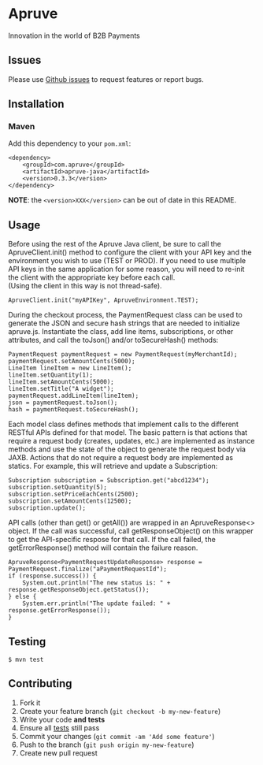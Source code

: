 # Apruve

Innovation in the world of B2B Payments

## Issues

Please use [Github issues](https://github.com/apruve/apruve-java/issues) to request features or report bugs.

## Installation

### Maven

Add this dependency to your `pom.xml`:

    <dependency>
	    <groupId>com.apruve</groupId>
	    <artifactId>apruve-java</artifactId>
	    <version>0.3.3</version>
    </dependency>

**NOTE**: the `<version>XXX</version>` can be out of date in this README.

## Usage

Before using the rest of the Apruve Java client, be sure to call the ApruveClient.init() method to configure the client with 
your API key and the environment you wish to use (TEST or PROD).  If you need to use multiple API keys in the same application
 for some reason, you will need to re-init the client with the appropriate key before each call.  
(Using the client in this way is not thread-safe).

	ApruveClient.init("myAPIKey", ApruveEnvironment.TEST);

During the checkout process, the PaymentRequest class can be used to generate the JSON and secure hash strings that are needed to
initialize apruve.js.  Instantiate the class, add line items, subscriptions, or other attributes, and call the toJson() and/or
toSecureHash() methods:

	PaymentRequest paymentRequest = new PaymentRequest(myMerchantId);
	paymentRequest.setAmountCents(5000);
	LineItem lineItem = new LineItem();
	lineItem.setQuantity(1);
	lineItem.setAmountCents(5000);
	lineItem.setTitle("A widget");
	paymentRequest.addLineItem(lineItem);
	json = paymentRequest.toJson();
	hash = paymentRequest.toSecureHash();

Each model class defines methods that implement calls to the different RESTful APIs defined for that model.  The basic pattern is that 
actions that require a request body (creates, updates, etc.) are implemented as instance methods and use the state of the object
to generate the request body via JAXB.  Actions that do not require a request body are implemented as statics.  For example, 
this will retrieve and update a Subscription:

	Subscription subscription = Subscription.get("abcd1234");
	subscription.setQuantity(5);
	subscription.setPriceEachCents(2500);
	subscription.setAmountCents(12500);
	subscription.update();

API calls (other than get() or getAll()) are wrapped in an ApruveResponse<> object.  If the call was successful, call getResponseObject()
on this wrapper to get the API-specific respose for that call.  If the call failed, the getErrorResponse() method will contain the failure
reason.

	ApruveResponse<PaymentRequestUpdateResponse> response = PaymentRequest.finalize("aPaymentRequestId");
	if (response.success()) {
		System.out.println("The new status is: " + response.getResponseObject.getStatus());
	} else {
		System.err.println("The update failed: " + response.getErrorResponse());
	}

## Testing

    $ mvn test

## Contributing

1. Fork it
2. Create your feature branch (`git checkout -b my-new-feature`)
3. Write your code **and tests**
4. Ensure all [tests](#testing) still pass
5. Commit your changes (`git commit -am 'Add some feature'`)
6. Push to the branch (`git push origin my-new-feature`)
7. Create new pull request

